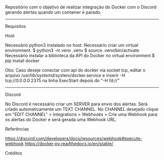 Repositório com o objetivo de realizar integração do Docker com o Discord gerando alertas quando um container é parado.  
__________________________________________________________________________________________________________________________________
Requisitos  

Host 

Necessário python3 instalado no host.
Necessário criar um virtual environment.
$ python3 -m venv .venv
$ source .venv/bin/activate  
Necessário instalar a biblioteca da API do Docker no virtual environment
$ pip install docker

Obs: Caso deseje conectar com api do docker via socket tcp, editar o arquivo /usr/lib/systemd/system/docker.service e inserir -H tcp://0.0.0.0:2375 na linha ExecStart depois do "-H fd://"

__________________________________________________________________________________________________________________________________

Discord

No Discord é necessário criar um SERVER para envio dos alertas.
Será criado automaticamente um TEXT CHANNEL.
No CHANNEL desejado clique em "EDIT CHANNEL" > Integrations > Webhooks > Crie uma Webhook para os alertas do Docker e será gerada uma Webhook URL.


Referências

https://discord.com/developers/docs/resources/webhook#execute-webhook
https://docker-py.readthedocs.io/en/stable/

Créditos

